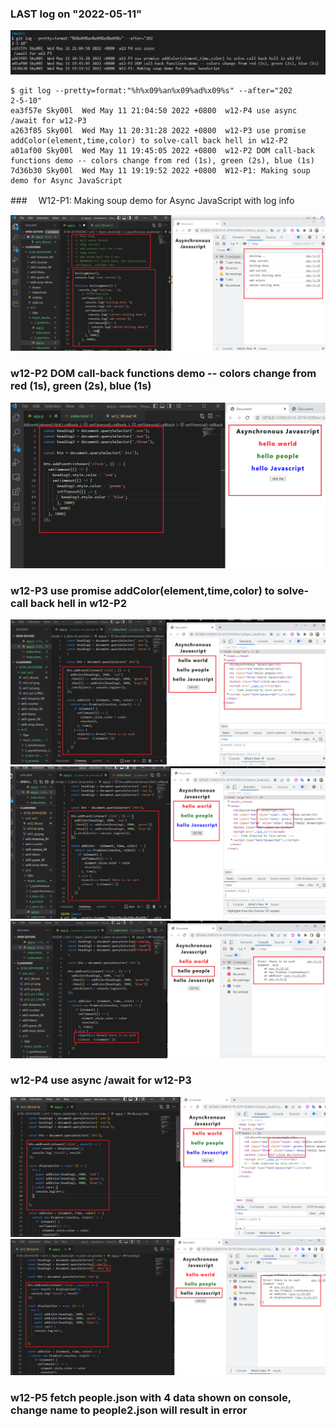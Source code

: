 ### LAST log on "2022-05-11"

![img](w12-last.png)

```
$ git log --pretty=format:"%h%x09%an%x09%ad%x09%s" --after="202
2-5-10"
ea3f57e Sky00l  Wed May 11 21:04:50 2022 +0800  w12-P4 use async /await for w12-P3
a263f85 Sky00l  Wed May 11 20:31:28 2022 +0800  w12-P3 use promise addColor(element,time,color) to solve-call back hell in w12-P2
a01af00 Sky00l  Wed May 11 19:45:05 2022 +0800  w12-P2 DOM call-back functions demo -- colors change from red (1s), green (2s), blue (1s)
7d36b30 Sky00l  Wed May 11 19:19:52 2022 +0800  W12-P1: Making soup demo for Async JavaScript
```

###　 W12-P1: Making soup demo for Async JavaScript with log info

![img](w12-p1.png)

### w12-P2 DOM call-back functions demo -- colors change from red (1s), green (2s), blue (1s)

![img](w12-p2.png)

### w12-P3 use promise addColor(element,time,color) to solve-call back hell in w12-P2

![img](w12-p3-1.png)
![img](w12-p3-2.png)
![img](w12-p3-3.png)

### w12-P4 use async /await for w12-P3

![img](w12-p4-1.png)
![img](w12-p4-2.png)

### w12-P5 fetch people.json with 4 data shown on console, change name to people2.json will result in error

